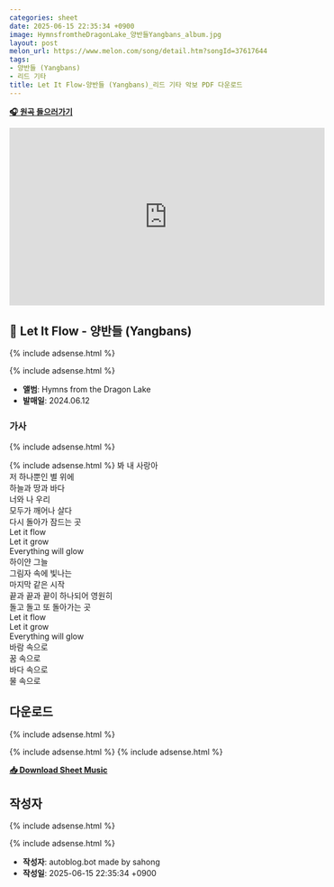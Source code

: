 ```yaml
---
categories: sheet
date: 2025-06-15 22:35:34 +0900
image: HymnsfromtheDragonLake_양반들Yangbans_album.jpg
layout: post
melon_url: https://www.melon.com/song/detail.htm?songId=37617644
tags:
- 양반들 (Yangbans)
- 리드 기타
title: Let It Flow-양반들 (Yangbans)_리드 기타 악보 PDF 다운로드
---
```


<p><a href="https://www.melon.com/song/detail.htm?songId=37617644" target="_blank"><strong>🎧 원곡 들으러가기</strong></a></p>
<iframe width="560" height="315" src="https://www.youtube.com/embed/T3zX2tOmZvA" frameborder="0" allowfullscreen></iframe>

## 🎵 Let It Flow - 양반들 (Yangbans)

{% include adsense.html %}

{% include adsense.html %}

- **앨범**: Hymns from the Dragon Lake  
- **발매일**: 2024.06.12  

### 가사

{% include adsense.html %}

{% include adsense.html %}
봐 내 사랑아  
저 하나뿐인 별 위에  
하늘과 땅과 바다  
너와 나 우리  
모두가 깨어나 살다  
다시 돌아가 잠드는 곳  
Let it flow  
Let it grow  
Everything will glow  
하이얀 그늘  
그림자 속에 빛나는  
마지막 같은 시작  
끝과 끝과 끝이 하나되어 영원히  
돌고 돌고 또 돌아가는 곳  
Let it flow  
Let it grow  
Everything will glow  
바람 속으로  
꿈 속으로  
바다 속으로  
물 속으로  




## 다운로드
{% include adsense.html %}

{% include adsense.html %}
{% include adsense.html %}

<p><a href="https://drive.google.com/file/d/1zxU6KXUoCHjpVB-cBxM0O7GkOZqWIHxG/view?usp=drive_link" download><strong>📥 Download Sheet Music</strong></a></p>

## 작성자 

{% include adsense.html %}

{% include adsense.html %}
- **작성자**: autoblog.bot made by sahong
- **작성일**: 2025-06-15 22:35:34 +0900